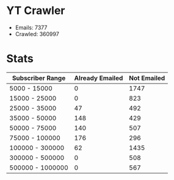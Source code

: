 # YT Crawler
- Emails: 7377
- Crawled: 360997

# Stats
| Subscriber Range  | Already Emailed | Not Emailed |
|-------|-------|-------|
| 5000 - 15000 | 0 | 1747 |
| 15000 - 25000 | 0 | 823 |
| 25000 - 35000 | 47 | 492 |
| 35000 - 50000 | 148 | 429 |
| 50000 - 75000 | 140 | 507 |
| 75000 - 100000 | 176 | 296 |
| 100000 - 300000 | 62 | 1435 |
| 300000 - 500000 | 0 | 508 |
| 500000 - 1000000 | 0 | 567 |
